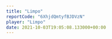 ```yaml
---
title: "Limpo"
reportCode: "6XhjdQmtyfBJDVzN"
player: "Limpo"
date: 2021-10-03T19:05:08.133000+00:00
---
```

